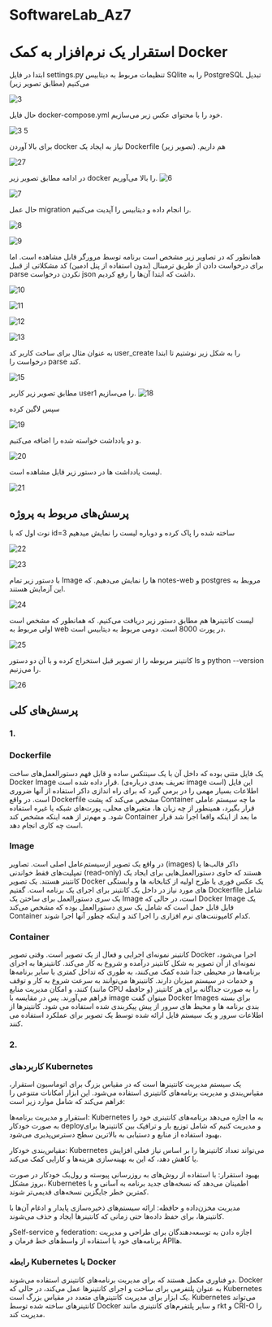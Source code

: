 # SoftwareLab_Az7
# استقرار یک نرم‌افزار به کمک Docker
ابتدا در فایل settings.py تنظیمات مربوط به دیتابیس SQlite را به PostgreSQL تبدیل می‌کنیم (مطابق تصویر زیر)

![3](https://github.com/Pooya2002/SoftwareLab_Az7/assets/63359673/63320290-5e7c-426c-8b14-7694ba8c4d09)

حال فایل docker-compose.yml خود را با محتوای عکس زیر می‌سازیم.

![3 5](https://github.com/Pooya2002/SoftwareLab_Az7/assets/63359673/4b6ad208-65eb-491a-8643-acfd9fe68874)

برای بالا آوردن docker نیاز به ایجاد یک Dockerfile هم داریم. (تصویر زیر)

![27](https://github.com/Pooya2002/SoftwareLab_Az7/assets/63359673/4d4d379b-579b-4b32-bf5c-d678121d9d6f)


در ادامه مطابق تصویر زیر docker را بالا می‌آوریم.
![6](https://github.com/Pooya2002/SoftwareLab_Az7/assets/63359673/37ba9890-180d-46dd-94ae-29bb7e6f04fe)

![7](https://github.com/Pooya2002/SoftwareLab_Az7/assets/63359673/8776b20f-8e50-47a9-806d-1e70aa51423d)


حال عمل migration را انجام داده و دیتابیس را آپدیت می‌کنیم.

![8](https://github.com/Pooya2002/SoftwareLab_Az7/assets/63359673/fb3b661f-2f55-410b-8c2b-b7a606fc33d0)

![9](https://github.com/Pooya2002/SoftwareLab_Az7/assets/63359673/8d899392-805d-44b1-8f5e-8fe4cf45b523)

همانطور که در تصاویر زیر مشخص است برنامه توسط مرورگر قابل مشاهده است. اما برای درخواست دادن از طریق ترمینال (بدون استفاده از پنل ادمین) کد مشکلاتی از قبیل parse  نکردن درخواست json داشت که ابتدا آن‌ها را رفع کردیم.

![10](https://github.com/Pooya2002/SoftwareLab_Az7/assets/63359673/82332cb9-1bbd-4b9e-bc59-478c4c6df4bf)

![11](https://github.com/Pooya2002/SoftwareLab_Az7/assets/63359673/0a0fde26-2213-43c0-b7b2-d57a1d17bff4)

![12](https://github.com/Pooya2002/SoftwareLab_Az7/assets/63359673/1016a590-06f3-47c5-87de-8925f8b0b3ba)

![13](https://github.com/Pooya2002/SoftwareLab_Az7/assets/63359673/5f3c3fce-768a-42fe-812a-60515c6dc222)

به عنوان مثال برای ساخت کاربر کد user_create را به شکل زیر نوشتیم تا ابتدا درخواست را parse کند.


![15](https://github.com/Pooya2002/SoftwareLab_Az7/assets/63359673/8ff7972d-af8f-4400-b028-73f5580c8cc2)

مطابق تصویر زیر کاربر user1 را می‌سازیم.
![18](https://github.com/Pooya2002/SoftwareLab_Az7/assets/63359673/1f2d0ba1-15ad-49db-9cb9-75b16e40d244)

سپس لاگین کرده 

![19](https://github.com/Pooya2002/SoftwareLab_Az7/assets/63359673/8bd3aafb-647a-4683-89c8-c67ca45e574e)

و دو یادداشت خواسته شده را اضافه می‌کنیم.

![20](https://github.com/Pooya2002/SoftwareLab_Az7/assets/63359673/35ecc168-f391-4722-853e-0e38ceec1768)

لیست یادداشت ها در دستور زیر قابل مشاهده است.

![21](https://github.com/Pooya2002/SoftwareLab_Az7/assets/63359673/3dbed740-2391-4166-920b-16cc21f63945)

## پرسش‌های مربوط به پروژه 

نوت اول که با id=3 ساخته شده را پاک کرده و دوباره لیست را نمایش میدهیم

![22](https://github.com/Pooya2002/SoftwareLab_Az7/assets/63359673/6456b258-cbc2-40f0-bd7f-eb6dbed7d2b9)

![23](https://github.com/Pooya2002/SoftwareLab_Az7/assets/63359673/027625c0-f165-4bc0-92d5-663d6d4ecb20)

با دستور زیر تمام Image ها را نمایش می‌دهیم. که notes-web و postgres مروبط به این آزمایش هستند.


![24](https://github.com/Pooya2002/SoftwareLab_Az7/assets/63359673/d074a2e2-c12a-47d9-bc60-ad008a2e2257)

لیست کانتینرها هم مطابق دستور زیر دریافت می‌کنیم. که همانطور که مشخص است اولی مربوط به web در پورت 8000 است. دومی مربوط به دیتابیس است.


![25](https://github.com/Pooya2002/SoftwareLab_Az7/assets/63359673/6be9c5cd-a0f9-45fd-aaac-ff15f373184f)

کانتینر مربوطه را از تصویر قبل استخراج کرده و با آن دو دستور ls و python --version را می‌زنیم.


![26](https://github.com/Pooya2002/SoftwareLab_Az7/assets/63359673/81496373-df7c-40d5-9d37-d0e29dd9a793)

## پرسش‌های کلی
### 1. 
### Dockerfile

 یک فایل متنی بوده که داخل آن با یک سینتکس ساده و قابل فهم دستورالعمل‌های ساخت Docker Image قرار داده شده است. (تعریف بعدی درباره‌ی image است)  این فایل اطلاعات بسیار مهمی را در برمی گیرد که برای راه اندازی داکر استفاده از آنها ضروری است. در واقع Dockerfile مشخص می‌کند که پشت Container ما چه سیستم عاملی قرار بگیرد، همینطور از چه زبان ها، متغیرهای محلی، پورت‌های شبکه یا غیره استفاده شود. و مهم‌تر از همه اینکه مشخص کند Container ما بعد از اینکه واقعا اجرا شد قرار است چه کاری انجام دهد.

### Image 

در واقع یک تصویر ازسیستم‌عامل اصلی است. تصاویر (images) داکر قالب‌ها یا تمپلیت‌های فقط خواندنی (read-only) هستند که حاوی دستورالعمل‌هایی برای ایجاد یک کانتینر هستند. یک تصویر Docker یک عکس فوری یا طرح اولیه از کتابخانه ها و وابستگی های مورد نیاز در داخل یک کانتینر برای اجرای یک برنامه است. گفتیم Dockerfile شامل یک سری دستورالعمل برای ساختن یک Image است، در حالی که Docker Image یک فایل قابل حمل است که شامل یک سری دستورالعمل بوده که مشخص می‌کند Container کدام کامپوننت‌های نرم افزاری را اجرا کند و اینکه چطور آنها اجرا شوند.

### Container 

کانتینر نمونه‌ای اجرایی و فعال از یک تصویر است. وقتی تصویر Docker اجرا می‌شود، نمونه‌ای از آن تصویر به شکل کانتینر درآمده و شروع به کار می‌کند. کانتینرها به اجرای برنامه‌ها در محیطی جدا شده کمک می‌کنند، به طوری که تداخل کمتری با سایر برنامه‌ها و خدمات در سیستم میزبان دارند. کانتینرها می‌توانند به سرعت شروع به کار و توقف کنند، و امکان مدیریت منابع (مانند CPU و حافظه) را به صورت جداگانه برای هر کانتینر فراهم می‌آورند. پس در مقایسه با image میتوان گفت Docker Images برای بسته بندی برنامه ها و محیط های سرور از پیش پیکربندی شده استفاده می شود. کانتینرها از اطلاعات سرور و یک سیستم فایل ارائه شده توسط یک تصویر برای عملکرد استفاده می کنند.

### 2.

### کاربردهای Kubernetes

 یک سیستم مدیریت کانتینرها است که در مقیاس بزرگ برای اتوماسیون استقرار، مقیاس‌بندی و مدیریت برنامه‌های کانتینری استفاده می‌شود. این ابزار امکانات متنوعی را فراهم می‌کند که شامل موارد زیر است:

  استقرار و مدیریت برنامه‌ها: Kubernetes به ما اجازه می‌دهد برنامه‌های کانتینری خود را به صورت خودکار deployو  مدیریت کنیم که شامل توزیع بار و ترافیک بین کانتینرها برای بهبود استفاده از منابع و دستیابی به بالاترین سطح دسترس‌پذیری می‌شود.
    
  مقیاس‌بندی خودکار: Kubernetes می‌تواند تعداد کانتینرها را بر اساس نیاز فعلی افزایش یا کاهش دهد، که این به بهینه‌سازی هزینه‌ها و کارایی کمک می‌کند.

  بهبود استقرار: با استفاده از روش‌های به روزرسانی پیوسته و رول‌بک خودکار در صورت بروز مشکل، Kubernetes اطمینان می‌دهد که نسخه‌های جدید برنامه به آسانی و با کمترین خطر جایگزین نسخه‌های قدیمی‌تر شوند.

  مدیریت مخزن‌داده و حافظه: ارائه سیستم‌های ذخیره‌سازی پایدار و ادغام آن‌ها با کانتینرها، برای حفظ داده‌ها حتی زمانی که کانتینرها ایجاد و حذف می‌شوند.

  وSelf-service و federation: اجازه دادن به توسعه‌دهندگان برای طراحی و مدیریت برنامه‌های خود با استفاده از واسط‌های خط فرمان و API‌ها.


### رابطه Kubernetes با Docker

دو فناوری مکمل هستند که برای مدیریت برنامه‌های کانتینری استفاده می‌شوند. Docker به عنوان پلتفرمی برای ساخت و اجرای کانتینرها عمل می‌کند، در حالی که Kubernetes یک ابزار برای مدیریت کانتینرهای متعدد در مقیاس بزرگ است. Kubernetes می‌تواند کانتینرهای ساخته شده توسط Docker و سایر پلتفرم‌های کانتینری مانند rkt و CRI-O را مدیریت کند.
